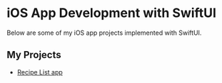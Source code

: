 # iOS App Development with SwiftUI

Below are some of my iOS app projects implemented with SwiftUI.

## My Projects
- [Recipe List app](../swift_ui/recipe-list.md)